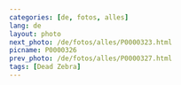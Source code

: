 ```yaml
---
categories: [de, fotos, alles]
lang: de
layout: photo
next_photo: /de/fotos/alles/P0000323.html
picname: P0000326
prev_photo: /de/fotos/alles/P0000327.html
tags: [Dead Zebra]
---
```

